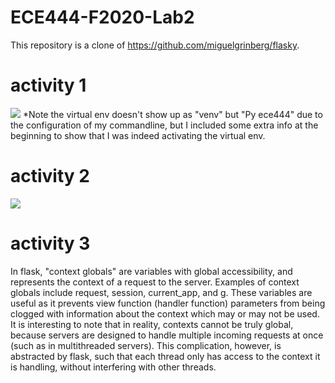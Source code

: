 # ECE444-F2020-Lab2
This repository is a clone of https://github.com/miguelgrinberg/flasky.

# activity 1
<img src="https://github.com/UTkzhang/ECE444-F2020-Lab2/blob/master/Snip20200921_22.png">
*Note the virtual env doesn't show up as "venv" but "Py ece444" due to the configuration of my commandline, but I included some extra info at the beginning to show that I was indeed activating the virtual env. 

# activity 2
<img src="https://github.com/UTkzhang/ECE444-F2020-Lab2/blob/master/Snip20200921_24.png">

# activity 3
In flask, "context globals" are variables with global accessibility, and represents the context of a request to the server. Examples of context globals include request, session, current_app, and g. These variables are useful as it prevents view function (handler function) parameters from being clogged with information about the context which may or may not be used. It is interesting to note that in reality, contexts cannot be truly global, because servers are designed to handle multiple incoming requests at once (such as in multithreaded servers). This complication, however, is abstracted by flask, such that each thread only has access to the context it is handling, without interfering with other threads. 
